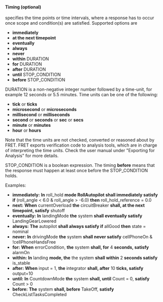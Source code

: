 #### Timing (optional)

specifies the time points or time intervals, where a response has to occur once scope and condition(s) are satisfied. Supported options are

* **immediately**
* **at the next timepoint**
* **eventually**
* **always**
* **never**
* **within** DURATION
* **for** DURATION
* **after** DURATION
* **until** STOP_CONDITION
* **before** STOP_CONDITION

DURATION is a non-negative integer number followed by a time-unit,
for example 12 seconds or 5.5 minutes. Time units can be one of the following:
* **tick** or **ticks**
* **microsecond** or **microseconds**
* **millisecond** or **milliseconds**
* **second** or **seconds** or **sec** or **secs**
* **minute** or **minutes**
* **hour** or **hours**

Note that the time units are not checked, converted or reasoned about by FRET. FRET exports verification code to analysis tools, which are in charge of interpreting the time
units. Check the user manual under "Exporting for Analysis" for more details.

STOP_CONDITION is a boolean expression. The timing **before** means that the
response must happen at least once before the STOP_CONDITION holds.

Examples:
* **immediately:** **In** roll_hold **mode RollAutopilot shall immediately satisfy if** (roll_angle
  < 6.0 & roll_angle > -6.0) **then** roll_hold_reference = 0.0
* **next:** **When** currentOverload **the** circuitBreaker **shall,
  at the next timepoint, satisfy** shutoff
* **eventually:** **In** landingMode **the** system **shall eventually satisfy**
  LandingGearLowered
* **always:** **The** autopilot **shall always satisfy if** allGood **then**
  state = nominal
* **never:** **In** drivingMode **the** system **shall never satisfy**
  cellPhoneOn & !cellPhoneHandsFree
* **for:** **When** errorCondition, **the** system **shall, for** 4 **seconds, satisfy** alarmOn
* **within:** **In** landing **mode, the** the system **shall within** 2 **seconds satisfy** is_stable 
* **after:** **When** input = 1, **the** integrator **shall, after** 10
  **ticks, satisfy** output=10
* **until:** **In** CountdownMode **the** system **shall, until** Count = 0, **satisfy** Count > 0
* **before:** **The** system **shall, before** TakeOff, **satisfy** CheckListTasksCompleted
